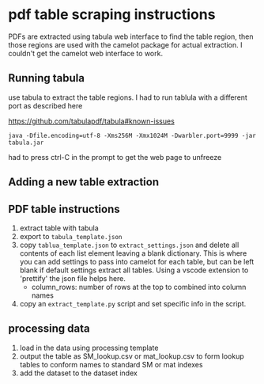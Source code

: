 # pdf table scraping instructions

PDFs are extracted using tabula web interface to find the table region, then those regions are used with the camelot package for actual extraction. I couldn't get the camelot web interface to work. 

## Running tabula

use tabula to extract the table regions. I had to run tablula with a different port as described here

https://github.com/tabulapdf/tabula#known-issues

`java -Dfile.encoding=utf-8 -Xms256M -Xmx1024M -Dwarbler.port=9999 -jar tabula.jar`

had to press ctrl-C in the prompt to get the web page to unfreeze

## Adding a new table extraction

## PDF table instructions



1. extract table with tabula
2. export to `tabula_template.json`
3. copy `tablua_template.json` to `extract_settings.json` and delete all contents of each list element leaving a blank dictionary. This is where you can add settings to pass into camelot for each table, but can be left blank if default settings extract all tables. Using a vscode extension to 'prettify' the json file helps here. 
    * column_rows: number of rows at the top to combined into column names
4. copy an `extract_template.py` script and set specific info in the script. 


## processing data

1. load in the data using processing template
2. output the table as SM_lookup.csv or mat_lookup.csv to form lookup tables to conform names to standard SM or mat indexes
3. add the dataset to the dataset index